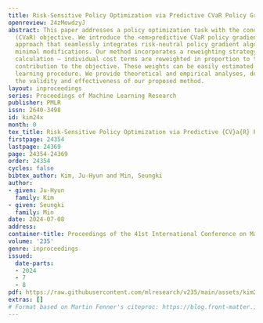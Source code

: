 ```yaml
---
title: Risk-Sensitive Policy Optimization via Predictive CVaR Policy Gradient
openreview: 24zMewdzyJ
abstract: This paper addresses a policy optimization task with the conditional value-at-risk
  (CVaR) objective. We introduce the <em>predictive CVaR policy gradient</em>, a novel
  approach that seamlessly integrates risk-neutral policy gradient algorithms with
  minimal modifications. Our method incorporates a reweighting strategy in gradient
  calculation – individual cost terms are reweighted in proportion to their <em>predicted</em>
  contribution to the objective. These weights can be easily estimated through a separate
  learning procedure. We provide theoretical and empirical analyses, demonstrating
  the validity and effectiveness of our proposed method.
layout: inproceedings
series: Proceedings of Machine Learning Research
publisher: PMLR
issn: 2640-3498
id: kim24x
month: 0
tex_title: Risk-Sensitive Policy Optimization via Predictive {CV}a{R} Policy Gradient
firstpage: 24354
lastpage: 24369
page: 24354-24369
order: 24354
cycles: false
bibtex_author: Kim, Ju-Hyun and Min, Seungki
author:
- given: Ju-Hyun
  family: Kim
- given: Seungki
  family: Min
date: 2024-07-08
address:
container-title: Proceedings of the 41st International Conference on Machine Learning
volume: '235'
genre: inproceedings
issued:
  date-parts:
  - 2024
  - 7
  - 8
pdf: https://raw.githubusercontent.com/mlresearch/v235/main/assets/kim24x/kim24x.pdf
extras: []
# Format based on Martin Fenner's citeproc: https://blog.front-matter.io/posts/citeproc-yaml-for-bibliographies/
---
```

